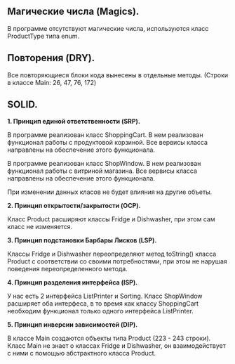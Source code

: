 
## Магические числа (Magics).
В программе отсутствуют магические числа, используются класс ProductType типа enum.

## Повторения (DRY).
Все повторяющиеся блоки кода вынесены в отдельные методы. (Строки в классе Main: 26, 47, 76, 172)

## SOLID.

**1. Принцип единой ответственности (SRP).**

В программе реализован класс ShoppingCart. В нем реализован функционал работы с продуктовой корзиной. Все вервисы класса направлены на обеспечение этого функционала.

В программе реализован класс ShopWindow. В нем реализован функционал работы с витриной магазина. Все вервисы класса направлены на обеспечение этого функционала.

При изменении данных класов не будет влияния на другие объеты.

**2. Принцип открытости/закрытости (OCP).**

Класс Product расширяют классы Fridge и Dishwasher, при этом сам класс не изменяется.

**3. Принцип подстановки Барбары Лисков (LSP).**

Классы Fridge и Dishwasher переопределяют метод toString() класса Product с соответствии со своими потребностями, при этом не нарушая поведения переопределенного метода.

**4. Принцип разделения интерфейса (ISP).**

У нас есть 2 интерфейса ListPrinter и Sorting. Класс ShopWindow расширяет оба интерфеса, в то время как классу ShoppingCart необходим функционал только одного интерфейса ListPrinter.

**5. Принцип инверсии зависимостей (DIP).**

В классe Main создаются объекты типа Product (223 - 243 строки). Класс Main не знает о классах Fridge и Dishwasher, он взаимодействует с ними с помощью абстрактного класса Product.